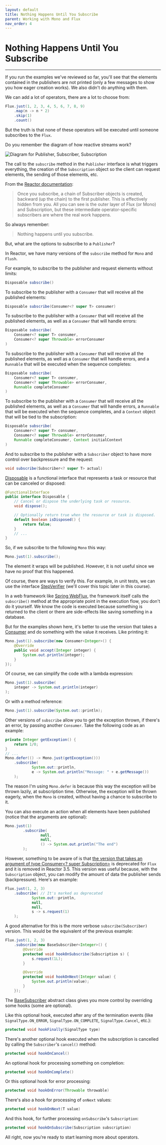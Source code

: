 ```yaml
---
layout: default
title: Nothing Happens Until You Subscribe
parent: Working with Mono and Flux
nav_order: 4
---
```


# Nothing Happens Until You Subscribe
---

If you run the examples we've reviewed so far, you'll see that the elements contained in the publishers are not printed (only a few messages to show you how eager creation works). We also didn't do anything with them.

We can add a lot of operators, there are a lot to choose from:
```java
Flux.just(1, 2, 3, 4, 5, 6, 7, 8, 9)
    .map(n -> n * 2)
    .skip(1)
    .count()
```

But the truth is that none of these operators will be executed until someone subscribes to the `Flux`.

Do you remember the diagram of how reactive streams work?

![Diagram for Publisher, Subscriber, Subscription](images/37.png)

The call to the `subscribe` method in the `Publisher` interface is what triggers everything, the creation of the `Subscription` object so the client can request elements, the sending of those elements, etc.

From the [Reactor documentation](https://projectreactor.io/docs/core/release/reference/):
> Once you subscribe, a chain of Subscriber objects is created, backward (up the chain) to the first publisher. This is effectively hidden from you. All you can see is the outer layer of Flux (or Mono) and Subscription, but these intermediate operator-specific subscribers are where the real work happens.

So always remember:
> Nothing happens until you subscribe.

But, what are the options to subscribe to a `Publisher`?

In Reactor, we have many versions of the `subscribe` method for `Mono` and `Flush`.

For example, to subscribe to the publisher and request elements without limits:
```java
Disposable subscribe()
```

To subscribe to the publisher with a `Consumer` that will receive all the published elements:
```java
Disposable subscribe(Consumer<? super T> consumer)
```

To subscribe to the publisher with a `Consumer` that will receive all the published elements, as well as a `Consumer` that will handle errors:
```java
Disposable subscribe(
    Consumer<? super T> consumer, 
    Consumer<? super Throwable> errorConsumer
)
```

To subscribe to the publisher with a `Consumer` that will receive all the published elements, as well as a `Consumer` that will handle errors, and a `Runnable` that will be executed when the sequence completes:
```java
Disposable subscribe(
    Consumer<? super T> consumer, 
    Consumer<? super Throwable> errorConsumer, 
    Runnable completeConsumer
)
```

To subscribe to the publisher with a `Consumer` that will receive all the published elements, as well as a `Consumer` that will handle errors, a `Runnable` that will be executed when the sequence completes, and a `Context` object that will be tied to the subscription:
```java
Disposable subscribe(
    Consumer<? super T> consumer, 
    Consumer<? super Throwable> errorConsumer, 
    Runnable completeConsumer, Context initialContext
)
```

And to subscribe to the publisher with a `Subscriber` object to have more control over backpressure and the request:
```java
void subscribe(Subscriber<? super T> actual) 
```

[Disposable](https://projectreactor.io/docs/core/release/api/reactor/core/Disposable.html) is a functional interface that represents a task or resource that can be canceled or disposed:
```java
@FunctionalInterface
public interface Disposable {
    // Cancel or dispose the underlying task or resource.
    void dispose();

    // Optionally return true when the resource or task is disposed.
    default boolean isDisposed() {
        return false;
    }
    // ...
}
```

So, if we subscribe to the following `Mono` this way:
```java
Mono.just(1).subscribe();
```

The element it wraps will be published. However, it is not useful since we have no proof that this happened. 

Of course, there are ways to verify this. For example, in unit tests, we can use the interface [StepVerifier](https://projectreactor.io/docs/test/release/api/reactor/test/StepVerifier.html) (we'll cover this topic later in this course). 

In a web framework like [Spring WebFlux](https://docs.spring.io/spring-framework/docs/current/reference/html/web-reactive.html), the framework itself calls the `subscribe()` method at the appropriate point in the execution flow, you don't do it yourself. We know the code is executed because something is returned to the client or there are side-effects like saving something in a database.

But for the examples shown here, it's better to use the version that takes a [Consumer](https://docs.oracle.com/en/java/javase/17/docs/api/java.base/java/util/function/Consumer.html) and do something with the value it receives. Like printing it:
```java
Mono.just(1).subscribe(new Consumer<Integer>() {
    @Override
    public void accept(Integer integer) {
        System.out.println(integer);
    }
});
```

Of course, we can simplify the code with a lambda expression:
```java
Mono.just(1).subscribe(
    integer -> System.out.println(integer)
);
```

Or with a method reference:
```java
Mono.just(1).subscribe(System.out::println);
```

Other versions of `subscribe` allow you to get the exception thrown, if there's an error, by passing another `Consumer`. Take the following code as an example:
```java
private Integer getException() {
    return 1/0;
}
// ...
Mono.defer(() -> Mono.just(getException()))
    .subscribe(
            System.out::println,
            e -> System.out.println("Message: " + e.getMessage())
    );
```

The reason I'm using `Mono.defer` is because this way the exception will be thrown lazily, at subscription time. Otherwise, the exception will be thrown eagerly, when the `Mono` is created, without having a chance to subscribe to it.

You can also execute an action when all elements have been published (notice that the arguments are optional):
```java
Mono.just(1)
        .subscribe(
                null,
                null,
                () -> System.out.println("The end")
        );
```

However, something to be aware of is that [the version that takes an argument of type Consumer<? super Subscription>](https://projectreactor.io/docs/core/release/api/reactor/core/publisher/Flux.html#subscribe-java.util.function.Consumer-java.util.function.Consumer-java.lang.Runnable-java.util.function.Consumer-) is deprecated for `Flux` and it is removed in Reactor 3.5. This version was useful because, with the `Subscription` object, you can modify the amount of data the publisher sends (backpressure). Here's an example:
```java
Flux.just(1, 2, 3)
    .subscribe( // It's marked as deprecated
            System.out::println,
            null,
            null,
            s -> s.request(1)
    );
```

A good alternative for this is the more verbose `subscribe(Subscriber)` version. This would be the equivalent of the previous example:
```java
Flux.just(1, 2, 3)
    .subscribe(new BaseSubscriber<Integer>() {
        @Override
        protected void hookOnSubscribe(Subscription s) {
            s.request(1L);
        }

        @Override
        protected void hookOnNext(Integer value) {
            System.out.println(value);
        }
    });
```

The [BaseSubscriber](https://projectreactor.io/docs/core/release/api/reactor/core/publisher/BaseSubscriber.html) abstract class gives you more control by overriding some hooks (some are optional).

Like this optional hook, executed after any of the termination events (like `SignalType.ON_ERROR`, `SignalType.ON_COMPLETE`, `SignalType.Cancel`, etc.):
```java
protected void hookFinally(SignalType type)
```

There's another optional hook executed when the subscription is cancelled by calling the `Subscriber`'s `cancel()` method:
```java
protected void hookOnCancel()
```

An optional hook for processing something on completion:
```java
protected void hookOnComplete()
```
    
Or this optional hook for error processing:
```java
protected void hookOnError(Throwable throwable)
```
    
There's also a hook for processing of `onNext` values:
```java
protected void hookOnNext(T value)
```
    
And this hook, for further processing `onSubscribe`'s `Subscription`:
```java
protected void hookOnSubscribe(Subscription subscription)
```

All right, now you're ready to start learning more about operators.
